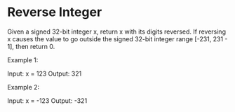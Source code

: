 # Reverse Integer
Given a signed 32-bit integer x, return x with its digits reversed. If reversing x causes the value to go outside the signed 32-bit integer range [-231, 231 - 1], then return 0.

Example 1:

Input: x = 123
Output: 321

Example 2:

Input: x = -123
Output: -321